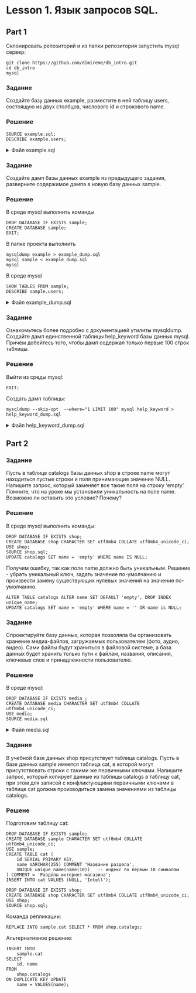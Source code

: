 # Lesson 1. Язык запросов SQL.

## Part 1

Склонировать репозиторий и из папки репозитория запустить mysql сервер: 

```text
git clone https://github.com/dimireme/db_intro.git
cd db_intro
mysql
```

### Задание

Создайте базу данных example, разместите в ней таблицу users, состоящую из двух столбцов, числового id и строкового name.

### Решение

```mysql
SOURCE example.sql;
DESCRIBE example.users;
```

<details><summary>Файл example.sql</summary>
<p>

```mysql
DROP DATABASE IF EXISTS example;
CREATE DATABASE example;

DROP TABLE IF EXISTS example.users;
CREATE TABLE example.users (
	id INT PRIMARY KEY,
	name VARCHAR(255) COMMENT 'Имя пользователя'
) COMMENT = 'Пользователи';
```

</p>
</details>

### Задание

Создайте дамп базы данных example из предыдущего задания, разверните содержимое дампа в новую базу данных sample.
 
### Решение

В среде mysql выполнить команды

```mysql
DROP DATABASE IF EXISTS sample;
CREATE DATABASE sample;
EXIT;
```

В папке проекта выполнить

```text
mysqldump example > example_dump.sql
mysql sample < example_dump.sql
mysql
```

В среде mysql

```mysql
SHOW TABLES FROM sample;
DESCRIBE sample.users; 
```

<details><summary>Файл example_dump.sql</summary>
<p>

```mysql
-- MySQL dump 10.13  Distrib 5.7.26, for Linux (x86_64)
--
-- Host: localhost    Database: example
-- ------------------------------------------------------
-- Server version	5.7.26-0ubuntu0.18.04.1

/*!40101 SET @OLD_CHARACTER_SET_CLIENT=@@CHARACTER_SET_CLIENT */;
/*!40101 SET @OLD_CHARACTER_SET_RESULTS=@@CHARACTER_SET_RESULTS */;
/*!40101 SET @OLD_COLLATION_CONNECTION=@@COLLATION_CONNECTION */;
/*!40101 SET NAMES utf8 */;
/*!40103 SET @OLD_TIME_ZONE=@@TIME_ZONE */;
/*!40103 SET TIME_ZONE='+00:00' */;
/*!40014 SET @OLD_UNIQUE_CHECKS=@@UNIQUE_CHECKS, UNIQUE_CHECKS=0 */;
/*!40014 SET @OLD_FOREIGN_KEY_CHECKS=@@FOREIGN_KEY_CHECKS, FOREIGN_KEY_CHECKS=0 */;
/*!40101 SET @OLD_SQL_MODE=@@SQL_MODE, SQL_MODE='NO_AUTO_VALUE_ON_ZERO' */;
/*!40111 SET @OLD_SQL_NOTES=@@SQL_NOTES, SQL_NOTES=0 */;

--
-- Table structure for table `user`
--

DROP TABLE IF EXISTS `user`;
/*!40101 SET @saved_cs_client     = @@character_set_client */;
/*!40101 SET character_set_client = utf8 */;
CREATE TABLE `user` (
  `id` int(11) NOT NULL AUTO_INCREMENT,
  `name` varchar(255) NOT NULL,
  PRIMARY KEY (`id`)
) ENGINE=InnoDB DEFAULT CHARSET=latin1;
/*!40101 SET character_set_client = @saved_cs_client */;

--
-- Dumping data for table `user`
--

LOCK TABLES `user` WRITE;
/*!40000 ALTER TABLE `user` DISABLE KEYS */;
/*!40000 ALTER TABLE `user` ENABLE KEYS */;
UNLOCK TABLES;
/*!40103 SET TIME_ZONE=@OLD_TIME_ZONE */;

/*!40101 SET SQL_MODE=@OLD_SQL_MODE */;
/*!40014 SET FOREIGN_KEY_CHECKS=@OLD_FOREIGN_KEY_CHECKS */;
/*!40014 SET UNIQUE_CHECKS=@OLD_UNIQUE_CHECKS */;
/*!40101 SET CHARACTER_SET_CLIENT=@OLD_CHARACTER_SET_CLIENT */;
/*!40101 SET CHARACTER_SET_RESULTS=@OLD_CHARACTER_SET_RESULTS */;
/*!40101 SET COLLATION_CONNECTION=@OLD_COLLATION_CONNECTION */;
/*!40111 SET SQL_NOTES=@OLD_SQL_NOTES */;

-- Dump completed on 2019-06-11  1:04:14
```

</p>
</details>

### Задание

Ознакомьтесь более подробно с документацией утилиты mysqldump. Создайте дамп единственной таблицы help_keyword базы данных mysql. Причем добейтесь того, чтобы дамп содержал только первые 100 строк таблицы.

### Решение

Выйти из среды mysql:

```mysql
EXIT;
```

Создать дамп таблицы:

```text
mysqldump --skip-opt  --where="1 LIMIT 100" mysql help_keyword > help_keyword_dump.sql
```

<details><summary>Файл help_keyword_dump.sql</summary>
<p>

```mysql
-- MySQL dump 10.13  Distrib 5.7.26, for Linux (x86_64)
--
-- Host: localhost    Database: mysql
-- ------------------------------------------------------
-- Server version	5.7.26-0ubuntu0.18.04.1
/*!40103 SET @OLD_TIME_ZONE=@@TIME_ZONE */;
/*!40103 SET TIME_ZONE='+00:00' */;
/*!40014 SET @OLD_UNIQUE_CHECKS=@@UNIQUE_CHECKS, UNIQUE_CHECKS=0 */;
/*!40014 SET @OLD_FOREIGN_KEY_CHECKS=@@FOREIGN_KEY_CHECKS, FOREIGN_KEY_CHECKS=0 */;
/*!40101 SET @OLD_SQL_MODE=@@SQL_MODE, SQL_MODE='NO_AUTO_VALUE_ON_ZERO' */;
/*!40111 SET @OLD_SQL_NOTES=@@SQL_NOTES, SQL_NOTES=0 */;

--
-- Table structure for table `help_keyword`
--

/*!40101 SET @saved_cs_client     = @@character_set_client */;
/*!40101 SET character_set_client = utf8 */;
CREATE TABLE `help_keyword` (
  `help_keyword_id` int(10) unsigned NOT NULL,
  `name` char(64) NOT NULL,
  PRIMARY KEY (`help_keyword_id`),
  UNIQUE KEY `name` (`name`)
);
/*!40101 SET character_set_client = @saved_cs_client */;

--
-- Dumping data for table `help_keyword`
--
-- WHERE:  1 LIMIT 100

INSERT INTO `help_keyword` VALUES (0,'(JSON');
INSERT INTO `help_keyword` VALUES (1,'->');
INSERT INTO `help_keyword` VALUES (2,'->>');
INSERT INTO `help_keyword` VALUES (3,'<>');
INSERT INTO `help_keyword` VALUES (4,'ACCOUNT');
INSERT INTO `help_keyword` VALUES (5,'ACTION');
INSERT INTO `help_keyword` VALUES (6,'ADD');
INSERT INTO `help_keyword` VALUES (7,'AES_DECRYPT');
INSERT INTO `help_keyword` VALUES (8,'AES_ENCRYPT');
INSERT INTO `help_keyword` VALUES (9,'AFTER');
INSERT INTO `help_keyword` VALUES (10,'AGAINST');
INSERT INTO `help_keyword` VALUES (11,'AGGREGATE');
INSERT INTO `help_keyword` VALUES (12,'ALGORITHM');
INSERT INTO `help_keyword` VALUES (13,'ALL');
INSERT INTO `help_keyword` VALUES (14,'ALTER');
INSERT INTO `help_keyword` VALUES (15,'ANALYSE');
INSERT INTO `help_keyword` VALUES (16,'ANALYZE');
INSERT INTO `help_keyword` VALUES (17,'AND');
INSERT INTO `help_keyword` VALUES (18,'ANY_VALUE');
INSERT INTO `help_keyword` VALUES (19,'ARCHIVE');
INSERT INTO `help_keyword` VALUES (20,'AREA');
INSERT INTO `help_keyword` VALUES (21,'AS');
INSERT INTO `help_keyword` VALUES (22,'ASBINARY');
INSERT INTO `help_keyword` VALUES (23,'ASC');
INSERT INTO `help_keyword` VALUES (24,'ASTEXT');
INSERT INTO `help_keyword` VALUES (25,'ASWKB');
INSERT INTO `help_keyword` VALUES (26,'ASWKT');
INSERT INTO `help_keyword` VALUES (27,'AT');
INSERT INTO `help_keyword` VALUES (28,'AUTOCOMMIT');
INSERT INTO `help_keyword` VALUES (29,'AUTOEXTEND_SIZE');
INSERT INTO `help_keyword` VALUES (30,'AUTO_INCREMENT');
INSERT INTO `help_keyword` VALUES (31,'AVG_ROW_LENGTH');
INSERT INTO `help_keyword` VALUES (32,'BEFORE');
INSERT INTO `help_keyword` VALUES (33,'BEGIN');
INSERT INTO `help_keyword` VALUES (34,'BETWEEN');
INSERT INTO `help_keyword` VALUES (35,'BIGINT');
INSERT INTO `help_keyword` VALUES (36,'BINARY');
INSERT INTO `help_keyword` VALUES (37,'BINLOG');
INSERT INTO `help_keyword` VALUES (38,'BOOL');
INSERT INTO `help_keyword` VALUES (39,'BOOLEAN');
INSERT INTO `help_keyword` VALUES (40,'BOTH');
INSERT INTO `help_keyword` VALUES (41,'BTREE');
INSERT INTO `help_keyword` VALUES (42,'BUFFER');
INSERT INTO `help_keyword` VALUES (43,'BY');
INSERT INTO `help_keyword` VALUES (44,'BYTE');
INSERT INTO `help_keyword` VALUES (45,'CACHE');
INSERT INTO `help_keyword` VALUES (46,'CALL');
INSERT INTO `help_keyword` VALUES (47,'CASCADE');
INSERT INTO `help_keyword` VALUES (48,'CASE');
INSERT INTO `help_keyword` VALUES (49,'CATALOG_NAME');
INSERT INTO `help_keyword` VALUES (50,'CEIL');
INSERT INTO `help_keyword` VALUES (51,'CEILING');
INSERT INTO `help_keyword` VALUES (52,'CENTROID');
INSERT INTO `help_keyword` VALUES (53,'CHAIN');
INSERT INTO `help_keyword` VALUES (54,'CHANGE');
INSERT INTO `help_keyword` VALUES (55,'CHANNEL');
INSERT INTO `help_keyword` VALUES (56,'CHAR');
INSERT INTO `help_keyword` VALUES (57,'CHARACTER');
INSERT INTO `help_keyword` VALUES (58,'CHARSET');
INSERT INTO `help_keyword` VALUES (59,'CHECK');
INSERT INTO `help_keyword` VALUES (60,'CHECKSUM');
INSERT INTO `help_keyword` VALUES (61,'CIPHER');
INSERT INTO `help_keyword` VALUES (62,'CLASS_ORIGIN');
INSERT INTO `help_keyword` VALUES (63,'CLIENT');
INSERT INTO `help_keyword` VALUES (64,'CLOSE');
INSERT INTO `help_keyword` VALUES (65,'COALESCE');
INSERT INTO `help_keyword` VALUES (66,'CODE');
INSERT INTO `help_keyword` VALUES (67,'COLLATE');
INSERT INTO `help_keyword` VALUES (68,'COLLATION');
INSERT INTO `help_keyword` VALUES (69,'COLUMN');
INSERT INTO `help_keyword` VALUES (70,'COLUMNS');
INSERT INTO `help_keyword` VALUES (71,'COLUMN_NAME');
INSERT INTO `help_keyword` VALUES (72,'COMMENT');
INSERT INTO `help_keyword` VALUES (73,'COMMIT');
INSERT INTO `help_keyword` VALUES (74,'COMMITTED');
INSERT INTO `help_keyword` VALUES (75,'COMPACT');
INSERT INTO `help_keyword` VALUES (76,'COMPLETION');
INSERT INTO `help_keyword` VALUES (77,'COMPRESSED');
INSERT INTO `help_keyword` VALUES (78,'COMPRESSION');
INSERT INTO `help_keyword` VALUES (79,'CONCURRENT');
INSERT INTO `help_keyword` VALUES (80,'CONDITION');
INSERT INTO `help_keyword` VALUES (81,'CONNECTION');
INSERT INTO `help_keyword` VALUES (82,'CONSISTENT');
INSERT INTO `help_keyword` VALUES (83,'CONSTRAINT');
INSERT INTO `help_keyword` VALUES (84,'CONSTRAINT_CATALOG');
INSERT INTO `help_keyword` VALUES (85,'CONSTRAINT_NAME');
INSERT INTO `help_keyword` VALUES (86,'CONSTRAINT_SCHEMA');
INSERT INTO `help_keyword` VALUES (87,'CONTAINS');
INSERT INTO `help_keyword` VALUES (88,'CONTINUE');
INSERT INTO `help_keyword` VALUES (89,'CONVERT');
INSERT INTO `help_keyword` VALUES (90,'CONVEXHULL');
INSERT INTO `help_keyword` VALUES (91,'COUNT');
INSERT INTO `help_keyword` VALUES (92,'CREATE');
INSERT INTO `help_keyword` VALUES (93,'CREATE_DH_PARAMETERS');
INSERT INTO `help_keyword` VALUES (94,'CROSS');
INSERT INTO `help_keyword` VALUES (95,'CROSSES');
INSERT INTO `help_keyword` VALUES (96,'CSV');
INSERT INTO `help_keyword` VALUES (97,'CURRENT_USER');
INSERT INTO `help_keyword` VALUES (98,'CURSOR');
INSERT INTO `help_keyword` VALUES (99,'CURSOR_NAME');
/*!40103 SET TIME_ZONE=@OLD_TIME_ZONE */;

/*!40101 SET SQL_MODE=@OLD_SQL_MODE */;
/*!40014 SET FOREIGN_KEY_CHECKS=@OLD_FOREIGN_KEY_CHECKS */;
/*!40014 SET UNIQUE_CHECKS=@OLD_UNIQUE_CHECKS */;
/*!40111 SET SQL_NOTES=@OLD_SQL_NOTES */;

-- Dump completed on 2019-06-23 22:08:52
```

</p>
</details>

## Part 2

### Задание

Пусть в таблице catalogs базы данных shop в строке name могут находиться пустые строки и поля принимающие значение NULL. Напишите запрос, который заменяет все такие поля на строку ‘empty’. Помните, что на уроке мы установили уникальность на поле name. Возможно ли оставить это условие? Почему?

### Решение

В среде mysql выполнить команды:

```mysql
DROP DATABASE IF EXISTS shop;
CREATE DATABASE shop CHARACTER SET utf8mb4 COLLATE utf8mb4_unicode_ci;
USE shop;
SOURCE shop.sql;
UPDATE catalogs SET name = 'empty' WHERE name IS NULL;
```

Получим ошибку, так как поле name должно быть уникальным. Решение - убрать уникальный ключ, задать значение по-умолчанию и произвести замену существующих нулевых значений на значение по-умолчанию.

```mysql
ALTER TABLE catalogs ALTER name SET DEFAULT 'empty', DROP INDEX unique_name;
UPDATE catalogs SET name = 'empty' WHERE name = '' OR name is NULL;
```

### Задание

Спроектируйте базу данных, которая позволяла бы организовать хранение медиа-файлов, загружаемых пользователем (фото, аудио, видео). Сами файлы будут храниться в файловой системе, а база данных будет хранить только пути к файлам, названия, описания, ключевых слов и принадлежности пользователю.

### Решение

В среде mysql:

```mysql
DROP DATABASE IF EXISTS media ;
CREATE DATABASE media CHARACTER SET utf8mb4 COLLATE utf8mb4_unicode_ci;
USE media;
SOURCE media.sql
```

<details><summary>Файл media.sql</summary>
<p>

```mysql
DROP TABLE IF EXISTS users;
CREATE TABLE users (
	id SERIAL PRIMARY KEY,
	name VARCHAR(255) COMMENT 'Имя пользователя',
	created_at DATETIME DEFAULT CURRENT_TIMESTAMP,
	updated_at DATETIME DEFAULT CURRENT_TIMESTAMP ON UPDATE CURRENT_TIMESTAMP
) COMMENT = 'Пользователи';

DROP TABLE IF EXISTS media_types;
CREATE TABLE media_types (
	id SERIAL PRIMARY KEY,
	alias VARCHAR(255) COMMENT 'Псевдоним',
	name VARCHAR(255) COMMENT 'Описание медиа-типов: изображение, аудио, видео',
	created_at DATETIME DEFAULT CURRENT_TIMESTAMP,
	updated_at DATETIME DEFAULT CURRENT_TIMESTAMP ON UPDATE CURRENT_TIMESTAMP
) COMMENT = 'Типы медиа-файлов';

INSERT INTO media_types VALUES
    (NULL, 'image', 'Изображения', DEFAULT, DEFAULT),
    (NULL, 'audio', 'Аудио-файлы', DEFAULT, DEFAULT),
    (NULL, 'video', 'Видео', DEFAULT, DEFAULT);

DROP TABLE IF EXISTS medias;
CREATE TABLE medias (
	id SERIAL PRIMARY KEY,
	media_type_id INT,
	user_id INT,
	filename VARCHAR(255) COMMENT 'Название файла',
	filesize INT COMMENT 'Размер файла',
	-- metadata JSON COMMENT 'Метаинформация',
	created_at DATETIME DEFAULT CURRENT_TIMESTAMP,
    updated_at DATETIME DEFAULT CURRENT_TIMESTAMP ON UPDATE CURRENT_TIMESTAMP,
	INDEX index_of_user_id(user_id),
	INDEX index_of_media_type_id(media_type_id)
) COMMENT = 'Медиа файлы';

DROP TABLE IF EXISTS metadata;
CREATE TABLE metadata (
	id SERIAL PRIMARY KEY,
	media_type_id INT,
	description TEXT COMMENT 'Описание',
	duration INT COMMENT 'Длительность видео или аудио в секундах',
	created_at DATETIME DEFAULT CURRENT_TIMESTAMP,
    updated_at DATETIME DEFAULT CURRENT_TIMESTAMP ON UPDATE CURRENT_TIMESTAMP,
	INDEX index_of_media_type_id(media_type_id)
) COMMENT = 'Мета информация';
```

</p>
</details>

### Задание

В учебной базе данных shop присутствует таблица catalogs. Пусть в базе данных sample имеется таблица cat, в которой могут присутствовать строки с такими же первичными ключами. Напишите запрос, который копирует данные из таблицы catalogs в таблицу cat, при этом для записей с конфликтующими первичными ключами в таблице cat должна производиться замена значениями из таблицы catalogs.

### Решене

Подготовим таблицу cat:

```mysql
DROP DATABASE IF EXISTS sample;
CREATE DATABASE sample CHARACTER SET utf8mb4 COLLATE utf8mb4_unicode_ci;
USE sample;
CREATE TABLE cat (
	id SERIAL PRIMARY KEY,
	name VARCHAR(255) COMMENT 'Название раздела',
	UNIQUE unique_name(name(10))   -- индекс по первым 10 символам
) COMMENT = 'Разделы интернет-магазина';
INSERT INTO cat VALUES (NULL, 'Intell');

DROP DATABASE IF EXISTS shop;
CREATE DATABASE shop CHARACTER SET utf8mb4 COLLATE utf8mb4_unicode_ci;
USE shop;
SOURCE shop.sql;
```

Команда репликации:

```mysql
REPLACE INTO sample.cat SELECT * FROM shop.catalogs;
```

Альтернативное решение:

```mysql
INSERT INTO 
    sample.cat
SELECT 
    id, name
FROM 
    shop.catalogs 
ON DUPLICATE KEY UPDATE
    name = VALUES(name);
```
